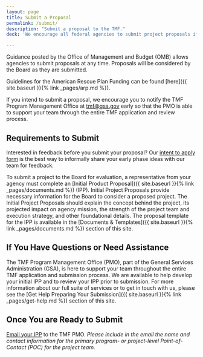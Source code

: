 ```yaml
---
layout: page
title: Submit a Proposal
permalink: /submit/
description: "Submit a proposal to the TMF."
deck: 'We encourage all federal agencies to submit project proposals if the vision, mission, and use of TMF makes sense for agency IT modernization efforts.'

---
```


Guidance posted by the Office of Management and Budget (OMB) allows agencies to submit proposals at any time. Proposals will be considered by the Board as they are submitted.

Guidelines for the American Rescue Plan Funding can be found [here]({{ site.baseurl }}{% link _pages/arp.md %}).

If you intend to submit a proposal, we encourage you to notify the TMF Program Management Office at [tmf@gsa.gov](mailto:tmf@gsa.gov) early so that the PMO is able to support your team through the entire TMF application and review process.


## Requirements to Submit

Interested in feedback before you submit your proposal? Our [intent to apply form](https://touchpoints.app.cloud.gov/touchpoints/cfd21923/submit)  is the best way to informally share your early phase ideas with our team for feedback.

To submit a project to the Board for evaluation, a representative from your agency must complete an [Initial Product Proposal]({{ site.baseurl }}{% link _pages/documents.md %}) (IPP). Initial Project Proposals provide necessary information for the Board to consider a proposed project. The Initial Project Proposals should explain the concept behind the project, its projected impact on agency mission, the strength of the project team and execution strategy, and other foundational details. The proposal template for the IPP is available in the [Documents & Templates]({{ site.baseurl }}{% link _pages/documents.md %}) section of this site. 

## If You Have Questions or Need Assistance

The TMF Program Management Office (PMO), part of the General Services Administration (GSA), is here to support your team throughout the entire TMF application and submission process. We are available to help develop your initial IPP and to review your IPP prior to submission. For more information about our full suite of services or to get in touch with us, please see the [Get Help Preparing Your Submission]({{ site.baseurl }}{% link _pages/get-help.md %}) section of this site.

## Once You are Ready to Submit 

[Email your IPP](mailto:tmf@gsa.gov) to the TMF PMO. _Please include in the email the name and contact information for the primary program- or project-level Point-of-Contact (POC) for the project team._
